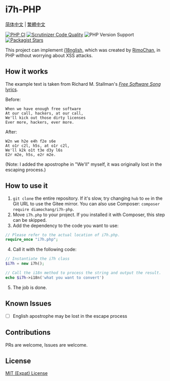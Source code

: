 # i7h-PHP
[简体中文](README_zh-hans.md) | [繁體中文](README_zh-hant.md)

[![PHP CI](https://github.com/Diamochang/i7h-PHP/actions/workflows/php.yml/badge.svg?branch=m2n)](https://github.com/Diamochang/i7h-PHP/actions/workflows/php.yml) [![Scrutinizer Code Quality](https://scrutinizer-ci.com/g/Diamochang/i7h-PHP/badges/quality-score.png?b=m2n)](https://scrutinizer-ci.com/g/Diamochang/i7h-PHP/?branch=m2n) ![PHP Version Support](https://img.shields.io/packagist/php-v/diamochang/i7h-php) [![Packagist Stars](https://img.shields.io/packagist/stars/diamochang/i7h-php.svg)](https://packagist.org/packages/diamochang/i7h-php)

This project can implement [i18nglish](https://github.com/RimoChan/i7h), which was created by [RimoChan](https://github.com/RimoChan), in PHP without worrying about XSS attacks.
## How it works
The example text is taken from Richard M. Stallman's [*Free Software Song* lyrics](https://www.gnu.org/music/free-software-song.en.html).

Before: 
```
When we have enough free software
At our call, hackers, at our call,
We'll kick out those dirty licenses
Ever more, hackers, ever more.
```

After: 
```
W2n we h2e e4h f2e s6e
At o1r c2l, h5s, at o1r c2l,
We'll k2k o1t t3e d3y l6s
E2r m2e, h5s, e2r m2e.
```

(Note: I added the apostrophe in "We'll" myself, it was originally lost in the escaping process.)
## How to use it
1. `git clone` the entire repository. If it's slow, try changing `hub` to `ee` in the Git URL to use the Gitee mirror. You can also use Composer: `composer require diamochang/i7h-php`.
2. Move `i7h.php` to your project. If you installed it with Composer, this step can be skipped.
3. Add the dependency to the code you want to use:
```php
// Please refer to the actual location of i7h.php.
require_once "i7h.php";
```
4. Call it with the following code:
```php
// Instantiate the i7h class
$i7h = new i7h();

// Call the i18n method to process the string and output the result.
echo $i7h->i18n('what you want to convert')
```
5. The job is done.
## Known Issues
- [ ] English apostrophe may be lost in the escape process
## Contributions
PRs are welcome, Issues are welcome.
## License
[MIT (Expat) License](https://github.com/Diamochang/i7h-PHP/blob/m2n/LICENSE)